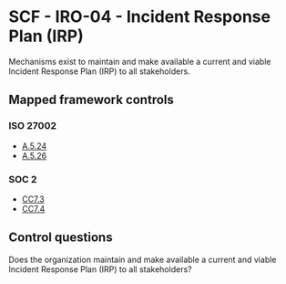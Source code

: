 # SCF - IRO-04 - Incident Response Plan (IRP)
Mechanisms exist to maintain and make available a current and viable Incident Response Plan (IRP) to all stakeholders.
## Mapped framework controls
### ISO 27002
- [A.5.24](../iso27002/a-5.md#a524)
- [A.5.26](../iso27002/a-5.md#a526)
  
### SOC 2
- [CC7.3](../soc2/cc73.md)
- [CC7.4](../soc2/cc74.md)
  
## Control questions
Does the organization maintain and make available a current and viable Incident Response Plan (IRP) to all stakeholders?
  
